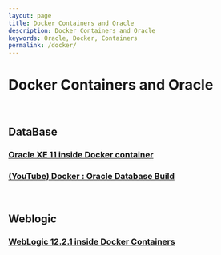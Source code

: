 ```yaml
---
layout: page
title: Docker Containers and Oracle
description: Docker Containers and Oracle
keywords: Oracle, Docker, Containers
permalink: /docker/
---
```


# Docker Containers and Oracle

<br/>

## DataBase

### [Oracle XE 11 inside Docker container](/docker/xe/)

### [(YouTube) Docker : Oracle Database Build](https://www.youtube.com/watch?v=tvckEItrLa8)

<br/>

## Weblogic

### [WebLogic 12.2.1 inside Docker Containers](/docker/weblogic/)
